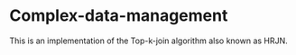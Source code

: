 # Complex-data-management
This is an implementation of the Top-k-join algorithm also known as HRJN. 
